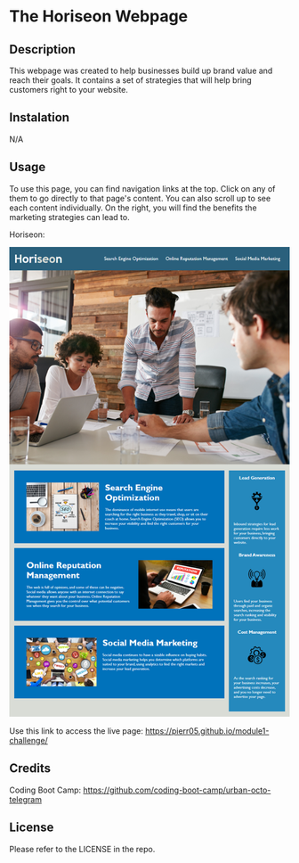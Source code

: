 # The Horiseon Webpage 

## Description 

This webpage was created to help businesses build up brand value and reach their goals. It contains a set of strategies that will help bring customers right to your website. 

## Instalation

N/A

## Usage 

To use this page, you can find navigation links at the top. Click on any of them to go directly to that page's content. You can also scroll up to see each content individually. On the right, you will find the benefits the marketing strategies can lead to.

Horiseon:

![Screenshot of the Horiseon webpage.](.//assets/images/screenshot.png)

Use this link to access the live page: https://pierr05.github.io/module1-challenge/

## Credits 

Coding Boot Camp: https://github.com/coding-boot-camp/urban-octo-telegram

## License

Please refer to the LICENSE in the repo.
